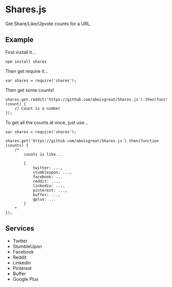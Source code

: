 Shares.js
=========

Get Share/Like/Upvote counts for a URL.

Example
-------
First install it...

    npm install shares

Then get require it...

    var shares = require('shares');

Then get some counts!

    shares.get.reddit('https://github.com/abeisgreat/Shares.js').then(function (count) {
        // Count is a number
    });

To get all the counts at once, just use...

    var shares = require('shares');

    shares.get('https://github.com/abeisgreat/Shares.js').then(function (counts) {
        /*
            counts is like...

            {
                twitter: ...,
                stumbleupon: ...,
                facebook: ...
                reddit: ...,
                linkedin: ...,
                pinterest: ...,
                buffer: ...,
                gplus: ...
            }
        *
    });

Services
--------

* Twitter
* StumbleUpon
* Facebook
* Reddit
* LinkedIn
* Pinterest
* Buffer
* Google Plus
